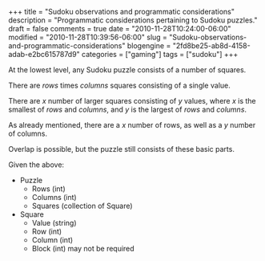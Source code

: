 +++
title = "Sudoku observations and programmatic considerations"
description = "Programmatic considerations pertaining to Sudoku puzzles."
draft = false
comments = true
date = "2010-11-28T10:24:00-06:00"
modified = "2010-11-28T10:39:56-06:00"
slug = "Sudoku-observations-and-programmatic-considerations"
blogengine = "2fd8be25-ab8d-4158-adab-e2bc615787d9"
categories = ["gaming"]
tags = ["sudoku"]
+++

<p>At the lowest level, any Sudoku puzzle consists of a number of squares.</p>
<p>There are&nbsp;<em>rows</em> times <em>columns</em> squares consisting of a single value.</p>
<p>There are <em>x</em> number of larger squares consisting of&nbsp;<em>y</em>&nbsp;values, where&nbsp;<em>x</em> is the smallest of <em>rows</em>&nbsp;and <em>columns</em>, and <em>y</em> is the largest of <em>rows</em> and <em>columns</em>.</p>
<p>As already mentioned, there are a <em>x</em> number of rows, as well as a <em>y</em> number of columns.</p>
<p>Overlap is possible, but the puzzle still consists of these basic parts.</p>
<p>Given the above:</p>
<ul>
<li>Puzzle
<ul>
<li>Rows (int)</li>
<li>Columns (int)</li>
<li>Squares (collection of Square)</li>
</ul>
</li>
<li>Square
<ul>
<li>Value (string)</li>
<li>Row (int)</li>
<li>Column (int)</li>
<li>Block (int)&nbsp;may not be required</li>
</ul>
</li>
</ul>
